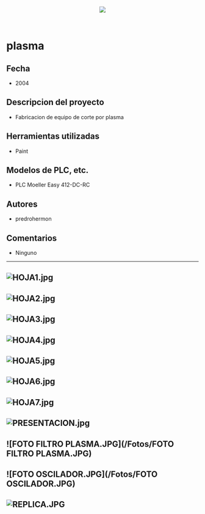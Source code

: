<br/>
<p align="center">
  <img src="https://avatars2.githubusercontent.com/u/15052789?v=3&s=200">
</p>
<br/>

# plasma

## Fecha

* 2004

## Descripcion del proyecto

* Fabricacion de equipo de corte por plasma

## Herramientas utilizadas

* Paint

## Modelos de PLC, etc.

* PLC Moeller Easy 412-DC-RC

## Autores

* predrohermon

## Comentarios

* Ninguno

---
![HOJA1.jpg](/Diagramas/HOJA1.jpg)
---
![HOJA2.jpg](/Diagramas/HOJA2.jpg)
---
![HOJA3.jpg](/Diagramas/HOJA3.jpg)
---
![HOJA4.jpg](/Diagramas/HOJA4.jpg)
---
![HOJA5.jpg](/Diagramas/HOJA5.jpg)
---
![HOJA6.jpg](/Diagramas/HOJA6.jpg)
---
![HOJA7.jpg](/Diagramas/HOJA7.jpg)
---
![PRESENTACION.jpg](/Diagramas/PRESENTACION.jpg)
---
![FOTO FILTRO PLASMA.JPG](/Fotos/FOTO FILTRO PLASMA.JPG)
---
![FOTO OSCILADOR.JPG](/Fotos/FOTO OSCILADOR.JPG)
---
![REPLICA.JPG](/Fotos/REPLICA.JPG)
---
